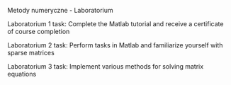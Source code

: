 ﻿Metody numeryczne - Laboratorium

Laboratorium 1 task: Complete the Matlab tutorial and receive a certificate of course completion

Laboratorium 2 task: Perform tasks in Matlab and familiarize yourself with sparse matrices

Laboratorium 3 task: Implement various methods for solving matrix equations
